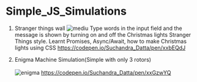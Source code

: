 # Simple_JS_Simulations

1. Stranger things wall
![mediu](https://user-images.githubusercontent.com/41965125/98245360-cf652580-1f96-11eb-9942-034737d8e3e0.png)
Type words in the input field and the message is shown by turning on and off the Christmas lights Stranger Things style. 
Learnt Promises, Async/Await, how to make Christmas lights using CSS
https://codepen.io/Suchandra_Datta/pen/xxbEQdJ



2. Enigma Machine Simulation(Simple with only 3 rotors)<br/><br/>
![enigma](https://user-images.githubusercontent.com/41965125/80717107-14a32900-8b16-11ea-9965-7f179bb8f52e.png)
https://codepen.io/Suchandra_Datta/pen/xxGzwYQ
